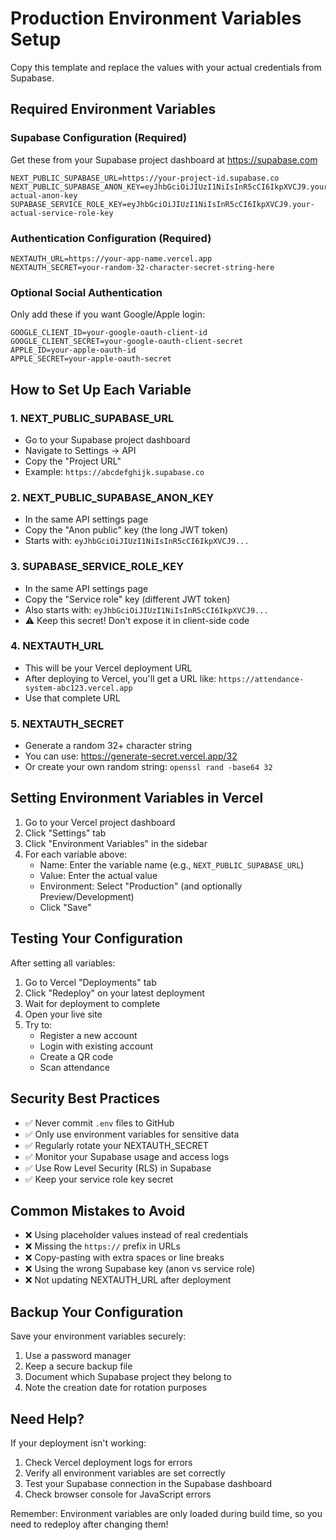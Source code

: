 # Production Environment Variables Setup

Copy this template and replace the values with your actual credentials from Supabase.

## Required Environment Variables

### Supabase Configuration (Required)
Get these from your Supabase project dashboard at https://supabase.com

```
NEXT_PUBLIC_SUPABASE_URL=https://your-project-id.supabase.co
NEXT_PUBLIC_SUPABASE_ANON_KEY=eyJhbGciOiJIUzI1NiIsInR5cCI6IkpXVCJ9.your-actual-anon-key
SUPABASE_SERVICE_ROLE_KEY=eyJhbGciOiJIUzI1NiIsInR5cCI6IkpXVCJ9.your-actual-service-role-key
```

### Authentication Configuration (Required)
```
NEXTAUTH_URL=https://your-app-name.vercel.app
NEXTAUTH_SECRET=your-random-32-character-secret-string-here
```

### Optional Social Authentication
Only add these if you want Google/Apple login:

```
GOOGLE_CLIENT_ID=your-google-oauth-client-id
GOOGLE_CLIENT_SECRET=your-google-oauth-client-secret
APPLE_ID=your-apple-oauth-id
APPLE_SECRET=your-apple-oauth-secret
```

## How to Set Up Each Variable

### 1. NEXT_PUBLIC_SUPABASE_URL
- Go to your Supabase project dashboard
- Navigate to Settings → API
- Copy the "Project URL" 
- Example: `https://abcdefghijk.supabase.co`

### 2. NEXT_PUBLIC_SUPABASE_ANON_KEY
- In the same API settings page
- Copy the "Anon public" key (the long JWT token)
- Starts with: `eyJhbGciOiJIUzI1NiIsInR5cCI6IkpXVCJ9...`

### 3. SUPABASE_SERVICE_ROLE_KEY
- In the same API settings page
- Copy the "Service role" key (different JWT token)
- Also starts with: `eyJhbGciOiJIUzI1NiIsInR5cCI6IkpXVCJ9...`
- ⚠️ Keep this secret! Don't expose it in client-side code

### 4. NEXTAUTH_URL
- This will be your Vercel deployment URL
- After deploying to Vercel, you'll get a URL like: `https://attendance-system-abc123.vercel.app`
- Use that complete URL

### 5. NEXTAUTH_SECRET
- Generate a random 32+ character string
- You can use: https://generate-secret.vercel.app/32
- Or create your own random string: `openssl rand -base64 32`

## Setting Environment Variables in Vercel

1. Go to your Vercel project dashboard
2. Click "Settings" tab
3. Click "Environment Variables" in the sidebar
4. For each variable above:
   - Name: Enter the variable name (e.g., `NEXT_PUBLIC_SUPABASE_URL`)
   - Value: Enter the actual value
   - Environment: Select "Production" (and optionally Preview/Development)
   - Click "Save"

## Testing Your Configuration

After setting all variables:

1. Go to Vercel "Deployments" tab
2. Click "Redeploy" on your latest deployment
3. Wait for deployment to complete
4. Open your live site
5. Try to:
   - Register a new account
   - Login with existing account
   - Create a QR code
   - Scan attendance

## Security Best Practices

- ✅ Never commit `.env` files to GitHub
- ✅ Only use environment variables for sensitive data
- ✅ Regularly rotate your NEXTAUTH_SECRET
- ✅ Monitor your Supabase usage and access logs
- ✅ Use Row Level Security (RLS) in Supabase
- ✅ Keep your service role key secret

## Common Mistakes to Avoid

- ❌ Using placeholder values instead of real credentials
- ❌ Missing the `https://` prefix in URLs
- ❌ Copy-pasting with extra spaces or line breaks
- ❌ Using the wrong Supabase key (anon vs service role)
- ❌ Not updating NEXTAUTH_URL after deployment

## Backup Your Configuration

Save your environment variables securely:
1. Use a password manager
2. Keep a secure backup file
3. Document which Supabase project they belong to
4. Note the creation date for rotation purposes

## Need Help?

If your deployment isn't working:
1. Check Vercel deployment logs for errors
2. Verify all environment variables are set correctly
3. Test your Supabase connection in the Supabase dashboard
4. Check browser console for JavaScript errors

Remember: Environment variables are only loaded during build time, so you need to redeploy after changing them!